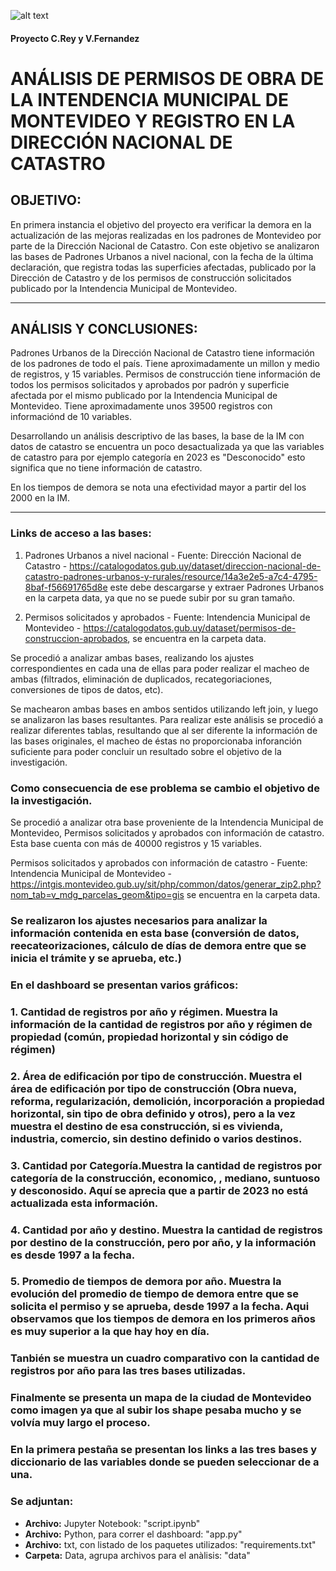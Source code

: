![alt text](data/Carátula.jpg)

#### Proyecto C.Rey y V.Fernandez

# ANÁLISIS DE PERMISOS DE OBRA DE LA INTENDENCIA MUNICIPAL DE MONTEVIDEO Y REGISTRO EN LA DIRECCIÓN NACIONAL DE CATASTRO


## OBJETIVO:

En primera instancia el objetivo del proyecto era verificar la demora en la actualización de las mejoras realizadas en los padrones de Montevideo por parte de la Dirección Nacional de Catastro. 
Con este objetivo se analizaron las bases de Padrones Urbanos a nivel nacional, con la fecha de la última declaración, que registra todas las superficies afectadas, publicado por la Dirección de Catastro y de los permisos de construcción solicitados publicado por la Intendencia Municipal de Montevideo. 

---

## ANÁLISIS Y CONCLUSIONES:

Padrones Urbanos de la Dirección Nacional de Catastro tiene información de los padrones de todo el país. Tiene aproximadamente un millon y medio de registros, y 15 variables. Permisos de construcción tiene información de todos los permisos solicitados y aprobados por padrón y superficie afectada por el mismo publicado por la Intendencia Municipal de Montevideo. Tiene aproximadamente unos 39500 registros con informaciónd de 10 variables. 

Desarrollando un análisis descriptivo de las bases, la base de la IM con datos de catastro se encuentra un poco desactualizada ya que las variables de catastro para por ejemplo categoría en 2023  es "Desconocido" esto significa que no tiene información de catastro.

En los tiempos de demora se nota una efectividad mayor a partir del los 2000 en la IM.

---

### Links de acceso a las bases:

1. Padrones Urbanos a nivel nacional - Fuente: Dirección Nacional de Catastro - https://catalogodatos.gub.uy/dataset/direccion-nacional-de-catastro-padrones-urbanos-y-rurales/resource/14a3e2e5-a7c4-4795-8baf-f56691765d8e este debe descargarse y extraer Padrones Urbanos en la carpeta data, ya que no se puede subir por su gran tamaño.

2. Permisos solicitados y aprobados - Fuente: Intendencia Municipal de Montevideo - https://catalogodatos.gub.uy/dataset/permisos-de-construccion-aprobados, se encuentra en la carpeta data.

Se procedió a analizar ambas bases, realizando los ajustes correspondientes en cada una de ellas para poder realizar el macheo de ambas (filtrados, eliminación de duplicados, recategoriaciones, conversiones de tipos de datos, etc). 

Se machearon ambas bases en ambos sentidos utilizando left join, y luego se analizaron las bases resultantes.
Para realizar este análisis se procedió a realizar diferentes tablas, resultando que al ser diferente la información de las bases originales, el macheo de éstas no proporcionaba inforanción suficiente para poder concluir un resultado sobre el objetivo de la investigación. 

### Como consecuencia de ese problema se cambio el objetivo de la investigación. 

Se procedió a analizar otra base proveniente de la Intendencia Municipal de Montevideo, Permisos solicitados y aprobados con información de catastro. Esta base cuenta con más de 40000 registros y 15 variables.

Permisos solicitados y aprobados con información de catastro - Fuente: Intendencia Municipal de Montevideo - https://intgis.montevideo.gub.uy/sit/php/common/datos/generar_zip2.php?nom_tab=v_mdg_parcelas_geom&tipo=gis se encuentra en la carpeta data.

### Se realizaron los ajustes necesarios para analizar la información contenida en esta base (conversión de datos, reecateorizaciones, cálculo de días de demora entre que se inicia el trámite y se aprueba, etc.)


### En el dashboard se presentan varios gráficos:


### 1. Cantidad de registros por año y régimen. Muestra la información de la cantidad de registros por año y régimen de propiedad (común, propiedad horizontal y sin código de régimen)

### 2. Área de edificación por tipo de construcción. Muestra el área de edificación por tipo de construcción (Obra nueva, reforma, regularización, demolición, incorporación a propiedad horizontal, sin tipo de obra definido y otros), pero a la vez muestra el destino de esa construcción, si es vivienda, industria, comercio, sin destino definido o varios destinos. 

### 3. Cantidad por Categoría.Muestra la cantidad de registros por categoría de la construcción, economico, , mediano, suntuoso y desconosido. Aquí se aprecia que a partir de 2023 no está actualizada esta información.  

### 4. Cantidad por año y destino. Muestra la cantidad de registros por destino de la construcción, pero por año, y la información es desde 1997 a la fecha. 

### 5. Promedio de tiempos de demora por año. Muestra la evolución del promedio de tiempo de demora entre que se solicita el permiso y se aprueba, desde 1997 a la fecha. Aqui observamos que los tiempos de demora en los primeros años es muy superior a la que hay hoy en día.

### Tanbién se muestra un cuadro comparativo con la cantidad de registros por año para las tres bases utilizadas. 

### Finalmente se presenta un mapa de la ciudad de Montevideo como imagen ya que al subir los shape pesaba mucho y se volvía muy largo el proceso.

### En la primera pestaña se presentan los links a las tres bases y diccionario de las variables donde se pueden seleccionar de a una. 

### Se adjuntan: 

- **Archivo:** 
    Jupyter Notebook: "script.ipynb"
- **Archivo:** 
    Python, para correr el dashboard: "app.py"
- **Archivo:** 
    txt, con listado de los paquetes utilizados: "requirements.txt"
- **Carpeta:** 
    Data, agrupa archivos para el anàlisis: "data"








